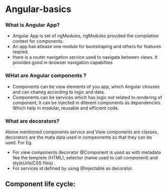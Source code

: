 # Angular-basics
### What is Angular App?
- Angular App is set of ngModules, ngModules provided the compilation context for components.
- An app has atlease one module for bootstraping and others for features reqired.
- there is a router navigation service used to navigate between views. It provides good in-browser navigation capabilties 
### WHat are Angular components ?
- Components can be view elements of you app, which Angular chosses and can chaneg according to logic and data.
- Components can  be services which has logic not related to rendering of component, It can be injected in diferent components as dependencies. Which help in modular, reusable and efficient code.
### What are decorators?
Above mentioned components service and View components are classes, decorators are the mata data used in compeonents so that they can be used. For Eg.
- For view components decorator @Component is used as with metadata like the templete (HTML), selector (name used to call component) and styleUrls(CSS files) .
- For services id defined by using @Injectable as decorator. 

## Component life cycle:


